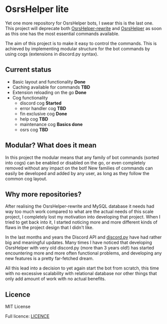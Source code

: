 # OsrsHelper lite
Yet one more repository for OsrsHelper bots, I swear this is the last one. This project will deprecate both 
[OsrsHelper-rewrite](https://github.com/Visperi/OsrsHelper-rewrite) and 
[OsrsHelper](https://github.com/Visperi/OsrsHelper) as soon as this one has the most essential commands available.

The aim of this project is to make it easy to control the commands. This is achieved by implementing modular structure 
for the bot commands by using cogs (extensions in discord.py syntax).


## Current status
- Basic layout and functionality **Done**
- Caching available for commands **TBD**
- Extension reloading on the go  **Done**
- Cog functionality
    - discord cog       **Started**
    - error handler cog **TBD**
    - fin exclusive cog **Done**
    - help cog          **TBD**
    - maintenance cog   **Basics done**
    - osrs cog          **TBD**


## Modular? What does it mean
In this project the modular means that any family of bot commands (sorted into cogs) can be enabled or disabled on the 
go, or even completely removed without any impact on the bot! New families of commands can easily be developed and 
added by any user, as long as they follow the common cog layout.


## Why more repositories?
After realising the OsrsHelper-rewrite and MySQL database it needs had way too much work compared to what are the actual 
needs of this scale project, I completely lost my motivation into developing that project. When I tried to get back 
into it, I started noticing more and more different kinds of flaws in the project design that I didn't like.

In the last months and years the Discord API and [discord.py](https://discordpy.readthedocs.io/en/latest/) have had 
rather big and meaningful updates. Many times I have noticed that developing OsrsHelper with very old discord.py 
(more than 3 years old!) has started encountering more and more often functional problems, and developing any 
new features is a pretty far-fetched dream.

All this lead into a decision to yet again start the bot from scratch, this time with no excessive scalability with 
relational database nor other things that only add amount of work with no actual benefits.


## Licence
MIT License

Full licence: [LICENCE](/LICENCE)
